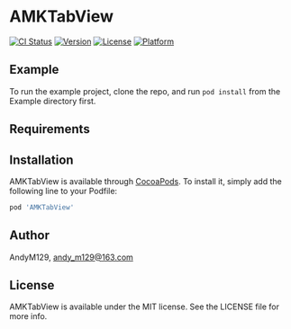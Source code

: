 # AMKTabView

[![CI Status](https://img.shields.io/travis/AndyM129/AMKTabView.svg?style=flat)](https://travis-ci.org/AndyM129/AMKTabView)
[![Version](https://img.shields.io/cocoapods/v/AMKTabView.svg?style=flat)](https://cocoapods.org/pods/AMKTabView)
[![License](https://img.shields.io/cocoapods/l/AMKTabView.svg?style=flat)](https://cocoapods.org/pods/AMKTabView)
[![Platform](https://img.shields.io/cocoapods/p/AMKTabView.svg?style=flat)](https://cocoapods.org/pods/AMKTabView)

## Example

To run the example project, clone the repo, and run `pod install` from the Example directory first.

## Requirements

## Installation

AMKTabView is available through [CocoaPods](https://cocoapods.org). To install
it, simply add the following line to your Podfile:

```ruby
pod 'AMKTabView'
```

## Author

AndyM129, andy_m129@163.com

## License

AMKTabView is available under the MIT license. See the LICENSE file for more info.

